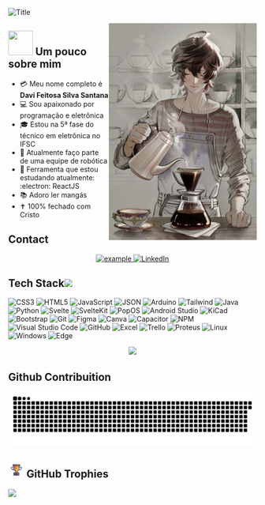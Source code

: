 <img src="https://readme-typing-svg.herokuapp.com?font=Architects+Daughter&color=%2338C2FF&size=50&center=true&vCenter=true&height=60&width=700&lines=Eaee!+Me+chamo+Davi;Hello+World!!!!;Boas-vindas+ao+meu+perfil!" alt="Title"></img>

<img src="/assets/coffee_and_programming.jpeg" width="300" align="right"/>

## <img src="https://raw.githubusercontent.com/nixin72/nixin72/master/wave.gif" width="50px" height="50px"></img> Um pouco sobre mim

- :credit_card: Meu nome completo é **Davi Feitosa Silva Santana**
- :computer: Sou apaixonado por programação e eletrônica
- :mortar_board: Estou na 5ª fase do técnico em eletrônica no IFSC
- :robot: Atualmente faço parte de uma equipe de robótica
- :wrench: Ferramenta que estou estudando atualmente: :electron: ReactJS
- :books: Adoro ler mangás
- :latin_cross: 100% fechado com Cristo

 ## Contact
<p align ="center">
  <a href="mailto:davisilvasantanaif@gmail.com?subject=Feedback%20From%20Github&body=Hello," target="_blank">
    <img src="https://img.shields.io/badge/Gmail-D14836?style=for-the-badge&logo=gmail&logoColor=white" alt="example"/>
  </a>
   <a href="https://www.linkedin.com/in/davi-feitosa/" target="_blank">
    <img alt="LinkedIn" src="https://img.shields.io/badge/LinkedIn-0077B5?style=for-the-badge&logo=linkedin&logoColor=white">
  </a>   
  </p>

## Tech Stack<img src = "https://media2.giphy.com/media/QssGEmpkyEOhBCb7e1/giphy.gif?cid=ecf05e47a0n3gi1bfqntqmob8g9aid1oyj2wr3ds3mg700bl&rid=giphy.gif" width = 32px> 
![CSS3](https://img.shields.io/badge/CSS3-1572B6?logo=css3&style=for-the-badge) ![HTML5](https://img.shields.io/badge/html5-%23E34F26.svg?style=for-the-badge&logo=html5&logoColor=white) ![JavaScript](https://img.shields.io/badge/javascript-%23323330.svg?style=for-the-badge&logo=javascript&logoColor=%23F7DF1E) ![JSON](https://img.shields.io/badge/json-black.svg?style=for-the-badge&logo=json) ![Arduino](https://img.shields.io/badge/Arduino-00878F.svg?style=for-the-badge&logo=arduino&logoColor=white) ![Tailwind](https://img.shields.io/badge/TailwindCSS-06B6D4.svg?style=for-the-badge&logo=tailwindcss&logoColor=white) ![Java](https://img.shields.io/badge/java-FF7800.svg?style=for-the-badge&logo=java&logoColor=white) ![Python](https://img.shields.io/badge/python-%2314354C.svg?style=for-the-badge&logo=python&logoColor=white) ![Svelte](https://img.shields.io/badge/Svelte-FF3E00.svg?style=for-the-badge&logo=svelte&logoColor=white) ![SvelteKit](https://img.shields.io/badge/SvelteKit-FF3E00.svg?style=for-the-badge&logo=svelte&logoColor=white) ![PopOS](https://img.shields.io/badge/PopOS-48B9C7.svg?style=for-the-badge&logo=popos&logoColor=black) ![Android Studio](https://img.shields.io/badge/Android%20Studio-3DDC84.svg?style=for-the-badge&logo=androidstudio&logoColor=white) ![KiCad](https://img.shields.io/badge/KiCad-314CB0.svg?style=for-the-badge&logo=kicad&logoColor=white) ![Bootstrap](https://img.shields.io/badge/bootstrap-%23563D7C.svg?style=for-the-badge&logo=bootstrap&logoColor=white) ![Git](https://img.shields.io/badge/git-%23F05033.svg?style=for-the-badge&logo=git&logoColor=white) ![Figma](https://img.shields.io/badge/Figma-F24E1E.svg?style=for-the-badge&logo=figma&logoColor=white) ![Canva](https://img.shields.io/badge/Canva-333333.svg?style=for-the-badge&logo=canva&logoColor=#00C4CC) ![Capacitor](https://img.shields.io/badge/Capacitor-333333.svg?style=for-the-badge&logo=capacitor&logoColor=119EFF) ![NPM](https://img.shields.io/badge/NPM-CB3837.svg?style=for-the-badge&logo=npm&logoColor=white) ![Visual Studio Code](https://img.shields.io/badge/VisualStudioCode-0078d7.svg?style=for-the-badge&logo=visual-studio-code&logoColor=white) ![GitHub](https://img.shields.io/badge/github-%23121011.svg?style=for-the-badge&logo=github&logoColor=white) ![Excel](https://img.shields.io/badge/Excel-217346.svg?style=for-the-badge&logo=microsoftexcel&logoColor=white) ![Trello](https://img.shields.io/badge/Trello-333333.svg?style=for-the-badge&logo=trello&logoColor=0052CC) ![Proteus](https://img.shields.io/badge/Proteus-1C79B3.svg?style=for-the-badge&logo=proteus&logoColor=white) ![Linux](https://img.shields.io/badge/Linux-E95420?style=for-the-badge&logo=linux&logoColor=black) ![Windows](https://img.shields.io/badge/windows-0078D4?style=for-the-badge&logo=windows&logoColor=white) ![Edge](https://img.shields.io/badge/Edge-0078D7?style=for-the-badge&logo=microsoftedge&logoColor=white)

<div align="center">
 <picture>
   <source
     srcset="https://github-readme-stats-five-iota-73.vercel.app/api/top-langs/?username=DaviFSilva&layout=compact&theme=catppuccin_mocha"
     media="(prefers-color-scheme: dark)"
   />
   <source
     srcset="https://github-readme-stats-five-iota-73.vercel.app/api/top-langs/?username=DaviFSilva&layout=compact&theme=catppuccin_latte"
     media="(prefers-color-scheme: light), (prefers-color-scheme: no-preference)"
   />
   <img src="https://github-readme-stats-five-iota-73.vercel.app/api/top-langs/?username=DaviFSilva&layout=compact&theme=catppuccin_latte" />
 </picture>
</div>

## Github Contribuition
<picture>
  <source media="(prefers-color-scheme: dark)" srcset="https://raw.githubusercontent.com/DaviFSilva/DaviFSilva/output/github-contribution-grid-snake-dark.svg">
  <source media="(prefers-color-scheme: light)" srcset="https://raw.githubusercontent.com/DaviFSilva/DaviFSilva/output/github-contribution-grid-snake.svg">
  <img alt="github contribution grid snake animation" src="https://raw.githubusercontent.com/DaviFSilva/DaviFSilva/output/github-contribution-grid-snake.svg">
</picture>

## <img src = "assets/award.gif" width = 32px>  GitHub Trophies

<picture>
  <source
    srcset="https://github-profile-trophy.vercel.app/?username=DaviFSilva&&theme=nord&no-frame=true&margin-w=15&rank=-?"
    media="(prefers-color-scheme: dark)"
  />
  <source
    srcset="https://github-profile-trophy.vercel.app/?username=DaviFSilva&&theme=flat&margin-w=15&rank=-?"
    media="(prefers-color-scheme: light), (prefers-color-scheme: no-preference)"
  />
  <img src="https://github-profile-trophy.vercel.app/?username=DaviFSilva&&theme=flat&margin-w=15&rank=-?" />
</picture>
